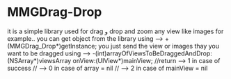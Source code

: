 MMGDrag-Drop
============

it is a simple library used for drag و drop and zoom any view like images for example..
you can get object from the library using --> +(MMGDrag_Drop*)getInstance;
you just send the view or images thay you want to be dragged using 
     --> -(int)arrayOfViewsToBeDraggedAndDrop:(NSArray*)viewsArray onView:(UIView*)mainView;
     //return --> 1 in case of success
     //       --> 0 in case of array = nil
     //       --> 2 in case of mainView = nil
